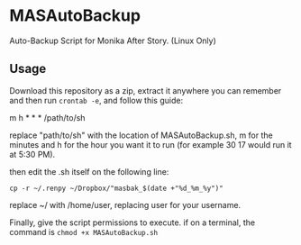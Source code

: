 # MASAutoBackup
Auto-Backup Script for Monika After Story. (Linux Only)

## Usage
Download this repository as a zip, extract it anywhere you can remember and then run ``crontab -e``, and follow this guide:

m h * * * /path/to/sh

replace "path/to/sh" with the location of MASAutoBackup.sh, m for the minutes and h for the hour you want it to run (for example 30 17 would run it at 5:30 PM).

then edit the .sh itself on the following line:

``cp -r ~/.renpy ~/Dropbox/"masbak_$(date +"%d_%m_%y")"``

replace ~/ with /home/user, replacing user for your username.

Finally, give the script permissions to execute. if on a terminal, the command is ``chmod +x MASAutoBackup.sh``

